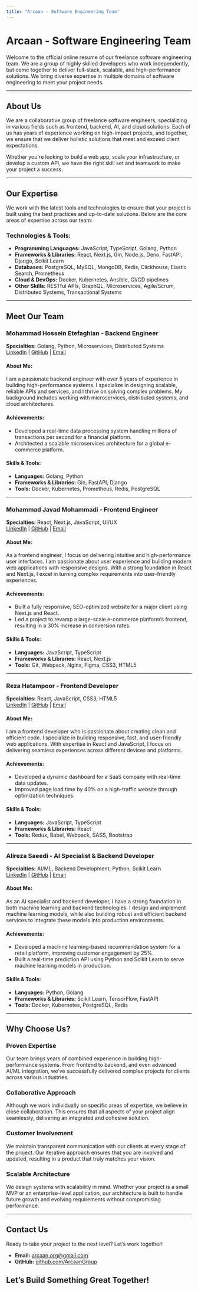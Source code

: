 ```yaml
---
title: "Arcaan - Software Engineering Team"
---
```


<head>
  <link rel="stylesheet" type="text/css" href="style.css">
    <!-- Favicon -->
  <link rel="icon" href="favicon.png" type="image/x-icon">
  <link rel="shortcut icon" href="favicon.png" type="image/x-icon">

</head>

# **Arcaan - Software Engineering Team**

Welcome to the official online resume of our freelance software engineering team. We are a group of highly skilled developers who work independently, but come together to deliver full-stack, scalable, and high-performance solutions. We bring diverse expertise in multiple domains of software engineering to meet your project needs.

---

## **About Us**

We are a collaborative group of freelance software engineers, specializing in various fields such as frontend, backend, AI, and cloud solutions. Each of us has years of experience working on high-impact projects, and together, we ensure that we deliver holistic solutions that meet and exceed client expectations.

Whether you're looking to build a web app, scale your infrastructure, or develop a custom API, we have the right skill set and teamwork to make your project a success.

---

## **Our Expertise**

We work with the latest tools and technologies to ensure that your project is built using the best practices and up-to-date solutions. Below are the core areas of expertise across our team:

### **Technologies & Tools:**

- **Programming Languages:** JavaScript, TypeScript, Golang, Python
- **Frameworks & Libraries:** React, Next.js, Gin, Node.js, Deno, FastAPI, Django, Scikit Learn
- **Databases:** PostgreSQL, MySQL, MongoDB, Redis, Clickhouse, Elastic Search, Prometheus
- **Cloud & DevOps:** Docker, Kubernetes, Ansible, CI/CD pipelines
- **Other Skills:** RESTful APIs, GraphQL, Microservices, Agile/Scrum, Distributed Systems, Transactional Systems

---

## **Meet Our Team**

### **Mohammad Hossein Etefaghian** - Backend Engineer

**Specialties:** Golang, Python, Microservices, Distributed Systems  
[LinkedIn](#) | [GitHub](#) | [Email](mailto:email@example.com)

#### **About Me:**

I am a passionate backend engineer with over 5 years of experience in building high-performance systems. I specialize in designing scalable, reliable APIs and services, and I thrive on solving complex problems. My background includes working with microservices, distributed systems, and cloud architectures.

#### **Achievements:**

- Developed a real-time data processing system handling millions of transactions per second for a financial platform.
- Architected a scalable microservices architecture for a global e-commerce platform.

#### **Skills & Tools:**

- **Languages:** Golang, Python
- **Frameworks & Libraries:** Gin, FastAPI, Django
- **Tools:** Docker, Kubernetes, Prometheus, Redis, PostgreSQL

---

### **Mohammad Javad Mohammadi** - Frontend Engineer

**Specialties:** React, Next.js, JavaScript, UI/UX  
[LinkedIn](#) | [GitHub](#) | [Email](mailto:email@example.com)

#### **About Me:**

As a frontend engineer, I focus on delivering intuitive and high-performance user interfaces. I am passionate about user experience and building modern web applications with responsive designs. With a strong foundation in React and Next.js, I excel in turning complex requirements into user-friendly experiences.

#### **Achievements:**

- Built a fully responsive, SEO-optimized website for a major client using Next.js and React.
- Led a project to revamp a large-scale e-commerce platform’s frontend, resulting in a 30% increase in conversion rates.

#### **Skills & Tools:**

- **Languages:** JavaScript, TypeScript
- **Frameworks & Libraries:** React, Next.js
- **Tools:** Git, Webpack, Nginx, Figma, CSS3, HTML5

---

### **Reza Hatampoor** - Frontend Developer

**Specialties:** React, JavaScript, CSS3, HTML5  
[LinkedIn](#) | [GitHub](#) | [Email](mailto:email@example.com)

#### **About Me:**

I am a frontend developer who is passionate about creating clean and efficient code. I specialize in building responsive, fast, and user-friendly web applications. With expertise in React and JavaScript, I focus on delivering seamless experiences across different devices and platforms.

#### **Achievements:**

- Developed a dynamic dashboard for a SaaS company with real-time data updates.
- Improved page load time by 40% on a high-traffic website through optimization techniques.

#### **Skills & Tools:**

- **Languages:** JavaScript, TypeScript
- **Frameworks & Libraries:** React
- **Tools:** Redux, Babel, Webpack, SASS, Bootstrap

---

### **Alireza Saeedi** - AI Specialist & Backend Developer

**Specialties:** AI/ML, Backend Development, Python, Scikit Learn  
[LinkedIn](#) | [GitHub](#) | [Email](mailto:email@example.com)

#### **About Me:**

As an AI specialist and backend developer, I have a strong foundation in both machine learning and backend technologies. I design and implement machine learning models, while also building robust and efficient backend services to integrate these models into production environments.

#### **Achievements:**

- Developed a machine learning-based recommendation system for a retail platform, improving customer engagement by 25%.
- Built a real-time prediction API using Python and Scikit Learn to serve machine learning models in production.

#### **Skills & Tools:**

- **Languages:** Python, Golang
- **Frameworks & Libraries:** Scikit Learn, TensorFlow, FastAPI
- **Tools:** Docker, Kubernetes, PostgreSQL, Redis

---

## **Why Choose Us?**

### **Proven Expertise**

Our team brings years of combined experience in building high-performance systems. From frontend to backend, and even advanced AI/ML integration, we’ve successfully delivered complex projects for clients across various industries.

### **Collaborative Approach**

Although we work individually on specific areas of expertise, we believe in close collaboration. This ensures that all aspects of your project align seamlessly, delivering an integrated and cohesive solution.

### **Customer Involvement**

We maintain transparent communication with our clients at every stage of the project. Our iterative approach ensures that you are involved and updated, resulting in a product that truly matches your vision.

### **Scalable Architecture**

We design systems with scalability in mind. Whether your project is a small MVP or an enterprise-level application, our architecture is built to handle future growth and evolving requirements without compromising performance.

---

## **Contact Us**

Ready to take your project to the next level? Let’s work together!

- **Email:** [arcaan.org@gmail.com](arcaan.org@gmail.com)
- **GitHub:** [github.com/ArcaanGroup](https://github.com/ArcaanGroup)

## **Let’s Build Something Great Together!**
